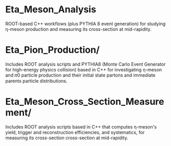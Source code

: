 # Eta_Meson_Analysis
ROOT-based C++ workflows (plus PYTHIA 8 event generation) for studying η-meson production and measuring its cross-section at mid-rapidity.

# Eta_Pion_Production/
Includes ROOT analysis scripts and PYTHIA8 (Monte Carlo Event Generator for high-energy physics collision) based in C++ for investigating η-meson and 𝜋0 particle production and their initial state partons and immediate parents particle distributions.

# Eta_Meson_Cross_Section_Measurement/
Includes ROOT analysis scripts based in C++ that computes η-meson's yield, trigger and reconstruction efficiencies, and systematics, for measuring its cross-section cross-section at mid-rapidity.
